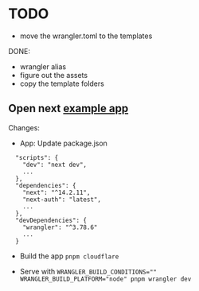 # TODO

- move the wrangler.toml to the templates

DONE:

- wrangler alias
- figure out the assets
- copy the template folders

## Open next [example app](https://github.com/opennextjs/opennextjs-aws/tree/main/example)

Changes:

- App: Update package.json

```text
  "scripts": {
    "dev": "next dev",
    ...
  },
  "dependencies": {
    "next": "^14.2.11",
    "next-auth": "latest",
    ...
  },
  "devDependencies": {
    "wrangler": "^3.78.6"
    ...
  }
```

- Build the app `pnpm cloudflare`

- Serve with `WRANGLER_BUILD_CONDITIONS="" WRANGLER_BUILD_PLATFORM="node" pnpm wrangler dev`
